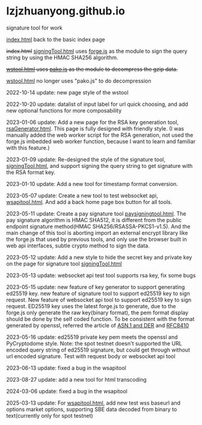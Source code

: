 # lzjzhuanyong.github.io
signature tool for work

[index.html](https://lzjzhuanyong.github.io) back to the basic index page

~~index.html~~ [signingTool.html](https://lzjzhuanyong.github.io/signingTool.html) uses [forge.js](https://github.com/digitalbazaar/forge) as the module to sign the query string by using the HMAC SHA256 algorithm. 

~~[wstool.html](https://lzjzhuanyong.github.io/wstool.html) uses [pako.js](https://github.com/nodeca/pako) as the module to decompress the gzip data.~~

[wstool.html](https://lzjzhuanyong.github.io/wstool.html) no longer uses "pako.js" to do decompression

2022-10-14 update: new page style of the wstool

2022-10-20 update: datalist of input label for url quick choosing, and add new optional functions for more composability

2023-01-06 update: Add a new page for the RSA key generation tool, [rsaGenerator.html](https://lzjzhuanyong.github.io/rsaGenerator.html).  This page is fully designed with friendly style. 
(I was manually added the web worker script for the RSA generation, not used the forge.js imbedded web worker function, because I want to learn and familiar with this feature.)

2023-01-09 update: Re-designed the style of the signature tool, [signingTool.html](https://lzjzhuanyong.github.io/signingTool.html), and support signing the query string to get signature with the RSA format key.

2023-01-10 update: Add a new tool for timestamp format conversion.

2023-05-07 update: Create a new tool to test websocket api, [wsapitool.html](https://lzjzhuanyong.github.io/wsapitool.html). And add a back home page box button for all tools.

2023-05-11 update: Create a pay signature tool [paysigningtool.html](https://lzjzhuanyong.github.io/paysigningtool.html). The pay signature algorithm is HMAC SHA512, it is different from the public endpoint signature method(HMAC SHA256/RSASSA-PKCS1-v1.5). And the main change of this tool is aborting import an external encrypt library like the forge.js that used by previous tools, and only use the browser built in web api interfaces, subtle crypto method to sign the data.

2023-05-12 update: Add a new style to hide the secret key and private key on the page for signature tool [signingTool.html](https://lzjzhuanyong.github.io/signingTool.html)

2023-05-13 update: websocket api test tool supports rsa key, fix some bugs

2023-05-15 update: new feature of key generator to support generating ed25519 key. new feature of signature tool to support ed25519 key to sign request. New feature of websocket api tool to support ed25519 key to sign request. ED25519 key uses the latest forge.js to generate, due to the forge.js only generate the raw key(binary format), the pem format display should be done by the self coded function. To be consistent with the format generated by openssl, referred the article of [ASN.1 and DER](https://letsencrypt.org/docs/a-warm-welcome-to-asn1-and-der/) and [RFC8410](https://www.rfc-editor.org/rfc/rfc8410)

2023-05-16 update: ed25519 private key pem meets the openssl and PyCryptodome style. Note: the spot testnet doesn't supported the URL encoded query string of ed25519 signature, but could get through without url encoded signature. Test with request body or websocket api tool

2023-06-13 update: fixed a bug in the wsapitool

2023-08-27 update: add a new tool for html transcoding

2024-03-06 update: fixed a bug in the wsapitool

2025-03-13 update: For [wsapitool.html](https://lzjzhuanyong.github.io/wsapitool.html), add new test wss baseurl and options market options, supporting SBE data decoded from binary to text(currently only for spot testnet)

